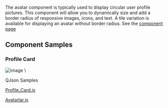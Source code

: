 The avatar component is typically used to display circular user profile pictures. This component will allow you to dynamically size and add a border radius of responsive images, icons, and text. A tile variation is available for displaying an avatar without border radius. See the [component page](https://vuetifyjs.com/en/components/avatars/)

## Component Samples
### Profile Card 
![image](uploads/bfd8b94c9870c82e60eab82b55decaba/image.png) \

QJson Samples

[Profile_Card.js](uploads/a0699a63f3857b0a85e4be45c9a9d868/Profile_Card.js)

[Avatarlar.js](uploads/a2729736bb613c15f801cfe920ca25a3/Avatarlar.js)


<!-- NLP: Avatar | Avatar ekleme | küçük sembol ekleme | Logo ekleme | Logo eklemek istiyorum | İçeriğe uygun küçük görüntü eklemek istiyorum | Sembol eklemek istiyorum | Amblem ekleme | Amblem nasıl eklenir | Nasıl logo eklerim | Avatar eklemek istiyorum | Nasıl avatar eklerim | Profil fotoğrafı eklemek istiyorum | Küçük görsel eklemek istiyorum | İkonumu bir daire içinde göstermek istiyorum | Profil | Profil logosu | Sembol -->
